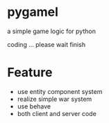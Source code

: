 # pygamel

a simple game logic for python 

coding ... please wait finish

# Feature
- use entity component system
- realize simple war system
- use behave
- both client and server code

